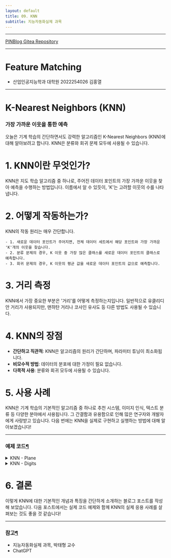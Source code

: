 ```yaml
---
layout: default
title: 09. KNN
subtitle: 지능자동화실제 과목
---
```

-----

[PINBlog Gitea Repository](https://gitea.pinblog.codes/CBNU/09_KNN)

-----

# Feature Matching
- 산업인공지능학과 대학원
    2022254026
        김홍열


---


# **K-Nearest Neighbors (KNN)**
### **가장 가까운 이웃을 통한 예측**

오늘은 기계 학습의 간단하면서도 강력한 알고리즘인 K-Nearest Neighbors (KNN)에 대해 알아보려고 합니다. 
KNN은 분류와 회귀 문제 모두에 사용될 수 있습니다.


# **1. KNN이란 무엇인가?**

KNN은 지도 학습 알고리즘 중 하나로, 주어진 데이터 포인트의 가장 가까운 이웃을 찾아 예측을 수행하는 방법입니다. 
이름에서 알 수 있듯이, 'K'는 고려할 이웃의 수를 나타냅니다.


# **2. 어떻게 작동하는가?**

KNN의 작동 원리는 매우 간단합니다.

    - 1. 새로운 데이터 포인트가 주어지면, 전체 데이터 세트에서 해당 포인트와 가장 가까운 'K'개의 이웃을 찾습니다.
    - 2. 분류 문제의 경우, K 이웃 중 가장 많은 클래스를 새로운 데이터 포인트의 클래스로 예측합니다.
    - 3. 회귀 문제의 경우, K 이웃의 평균 값을 새로운 데이터 포인트의 값으로 예측합니다.


# **3. 거리 측정**

KNN에서 가장 중요한 부분은 '거리'를 어떻게 측정하는지입니다. 
일반적으로 유클리디안 거리가 사용되지만, 맨하탄 거리나 코사인 유사도 등 다른 방법도 사용될 수 있습니다.


# **4. KNN의 장점**

- **간단하고 직관적**: KNN은 알고리즘의 원리가 간단하며, 파라미터 튜닝이 최소화됩니다.
- **비모수적 방법**: 데이터의 분포에 대한 가정이 필요 없습니다.
- **다목적 사용**: 분류와 회귀 모두에 사용될 수 있습니다.


# **5. 사용 사례**

KNN은 기계 학습의 기본적인 알고리즘 중 하나로 추천 시스템, 이미지 인식, 텍스트 분류 등 다양한 분야에서 사용됩니다.
그 간결함과 유용함으로 인해 많은 연구자와 개발자에게 사랑받고 있습니다.
다음 번에는 KNN을 실제로 구현하고 실행하는 방법에 대해 알아보겠습니다!


---

### 예제 코드[¶]()

<details>
<summary>KNN - Plane</summary>

<details>
<summary>Main Func</summary>
<div markdown="1">
  
```c++

void kNN()
{
	img = Mat::zeros(Size(500, 500), CV_8UC3);
	knn = KNearest::create();

	namedWindow("knn");
	//createTrackbar("k", "knn", &k_value, 5, on_k_changed);

	const int NUM = 30;
	Mat rn(NUM, 2, CV_32SC1);

	randn(rn, 0, 50);
	for (int i = 0; i < NUM; i++)
		addPoint(Point(rn.at<int>(i, 0) + 150, rn.at<int>(i, 1) + 150), 0);

	randn(rn, 0, 50);
	for (int i = 0; i < NUM; i++)
		addPoint(Point(rn.at<int>(i, 0) + 350, rn.at<int>(i, 1) + 150), 1);

	randn(rn, 0, 70);
	for (int i = 0; i < NUM; i++)
		addPoint(Point(rn.at<int>(i, 0) + 250, rn.at<int>(i, 1) + 400), 2);

	createTrackbar("k", "knn", &k_value, 5, on_k_changed);
	trainAndDisplay();
	waitKey();

	return;
}

```

</div>
</details>

<details>
<summary>Key Event</summary>
<div markdown="1">
  
```c++

void on_k_changed(int, void*)
{
	if (k_value < 1) k_value = 1;
	trainAndDisplay();
}

```

</div>
</details>

<details>
<summary>Add Point Func</summary>
<div markdown="1">
  
```c++

void addPoint(const Point& pt, int cls)
{
	Mat new_sample = (Mat_<float>(1, 2) << pt.x, pt.y);
	train.push_back(new_sample);

	Mat new_label = (Mat_<int>(1, 1) << cls);
	label.push_back(new_label);
}

```

</div>
</details>

<details>
<summary>Display Func</summary>
<div markdown="1">
  
```c++

void trainAndDisplay()
{
	knn->train(train, ROW_SAMPLE, label);
	for (int i = 0; i < img.rows; ++i) {
		for (int j = 0; j < img.cols; ++j) {
			Mat sample = (Mat_<float>(1, 2) << j, i);
			Mat res;
			knn->findNearest(sample, k_value, res);
			int response = cvRound(res.at<float>(0, 0));
			if (response == 0)
				img.at<Vec3b>(i, j) = Vec3b(128, 128, 255);  // R
			else if (response == 1)
				img.at<Vec3b>(i, j) = Vec3b(128, 255, 128); // G
			else if (response == 2)
				img.at<Vec3b >(i, j) = Vec3b(255, 128, 128);  // B
		}
	}

	for (int i = 0; i < train.rows; i++)
	{
		int x = cvRound(train.at<float>(i, 0));
		int y = cvRound(train.at<float>(i, 1));
		int l = label.at<int>(i, 0);

		if (l == 0)
			circle(img, Point(x, y), 5, Scalar(0, 0, 128), -1, LINE_AA);
		else if (1 == 1)
			circle(img, Point(x, y), 5, Scalar(0, 128, 0), -1, LINE_AA);
		else if (1 == 2)
			circle(img, Point(x, y), 5, Scalar(128, 0, 0), -1, LINE_AA);
	}

	imshow("knn", img);
	imwrite("knn-result1.png", img);
}

```

</div>
</details>

<div markdown="1">
	
![Result](/assets/img/knn-result1.png)

</div>

</details>


<details>
<summary>KNN - Digits</summary>

<details>
<summary>Train</summary>
<div markdown="1">
  
```c++

Ptr<KNearest> train_knn()
{
	Mat digits = imread("digits.png", IMREAD_GRAYSCALE);
	if (digits.empty())
	{
		cerr << "Image load failed!" << endl;
		return 0;
	}

	Mat train_images, train_labels;

	for (int j = 0; j < 50; j++)
	{
		for (int i = 0; i < 100; i++)
		{
			Mat roi, roi_float, roi_flatten;
			roi = digits(Rect(i * 20, j * 20, 20, 20));
			roi.convertTo(roi_float, CV_32F);
			roi_flatten = roi_float.reshape(1, 1);

			train_images.push_back(roi_flatten);
			train_labels.push_back(j / 5);
		}
	}

	Ptr<KNearest> knn = KNearest::create();
	knn->train(train_images, ROW_SAMPLE, train_labels);

	return knn;
}

```

</div>
</details>

<details>
<summary>Mouse Event</summary>
<div markdown="1">
  
```c++

Point ptPrev(-1, -1);
void on_mouse(int event, int x, int y, int flags, void* userdata)
{
	Mat img = *(Mat*)userdata;

	if (event == EVENT_LBUTTONDOWN)
	{
		ptPrev = Point(x, y);
	}
	else if (event == EVENT_LBUTTONUP)
	{
		ptPrev = Point(-1, -1);
	}
	else if (event == EVENT_MOUSEMOVE && (flags & EVENT_FLAG_LBUTTON))
	{
		line(img, ptPrev, Point(x, y), Scalar::all(255), 40, LINE_AA, 0);
		ptPrev = Point(x, y);
		imshow("img", img);
	}
}

```

</div>
</details>

<details>
<summary>Main Func</summary>
<div markdown="1">
  
```c++

int knn_digits()
{
	Ptr<KNearest> knn = train_knn();

	if (knn.empty())
	{
		cerr << "Training failed!" << endl;
		return -1;
	}

	Mat img = Mat::zeros(400, 400, CV_8U);
	imshow("img", img);
	setMouseCallback("img", on_mouse, (void*)&img);

	while (true)
	{
		int c = waitKey(0);
		if (c == 27)
			break;
		else if (c == ' ')
		{
			Mat img_resize, img_float, img_flatten, res;

			resize(img, img_resize, Size(20, 20), 0, 0, INTER_AREA);
			img_resize.convertTo(img_float, CV_32F);
			img_flatten = img_float.reshape(1, 1);

			knn->findNearest(img_flatten, 3, res);
			cout << cvRound(res.at<float>(0, 0)) << endl;

			img.setTo(0);
			imshow("img", img);
			imwrite("knn-result2.png", img);
		}
	}

	return 0;
}

```

</div>
</details>

<div markdown="1">
	
![Origin](/assets/img/digits.png)
![Result](/assets/img/knn-result2.png)
![Result](/assets/img/knn-result3.png)

</div>

</details>


# **6. 결론**

이렇게 KNN에 대한 기본적인 개념과 특징을 간단하게 소개하는 블로그 포스트를 작성해 보았습니다. 
다음 포스트에서는 실제 코드 예제와 함께 KNN의 실제 응용 사례를 살펴보는 것도 좋을 것 같습니다!


---

### 참고[¶]()

- 지능자동화실제 과목, 박태형 교수
- ChatGPT
